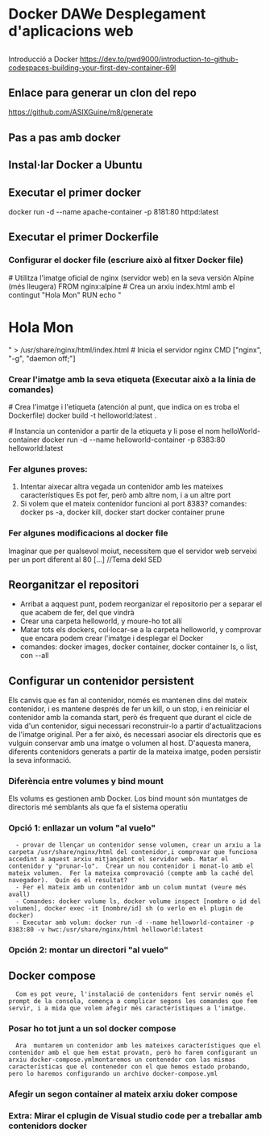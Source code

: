# Docker DAWe Desplegament d'aplicacions web
##
Introducció a Docker
https://dev.to/pwd9000/introduction-to-github-codespaces-building-your-first-dev-container-69l

## Enlace para generar un clon del repo
https://github.com/ASIXGuine/m8/generate

## Pas a pas amb docker

## Instal·lar Docker a Ubuntu

## Executar el primer docker
   docker run -d --name apache-container -p 8181:80 httpd:latest

## Executar el primer Dockerfile

   ### Configurar el docker file (escriure això al fitxer Docker file)
   \# Utilitza l'imatge oficial de nginx (servidor web) en la seva versión Alpine (més lleugera)
   FROM nginx:alpine
   \# Crea un arxiu index.html amb el contingut "Hola Mon"
   RUN echo "<h1>Hola Mon</h1>" > /usr/share/nginx/html/index.html
   \# Inicia el servidor nginx
   CMD ["nginx", "-g", "daemon off;"]

   ### Crear l'imatge amb la seva etiqueta (Executar això a la línia de comandes)

   \# Crea l'imatge i l'etiqueta (atención al punt, que indica on es troba el Dockerfile)
   docker build -t helloworld:latest .

   \# Instancia un contenidor a partir de la etiqueta y li pose el nom helloWorld-container
   docker run -d --name helloworld-container -p 8383:80 helloworld:latest

   ### Fer algunes proves:
   1. Intentar aixecar altra vegada un contenidor amb les mateixes característiques
      Es pot fer, però amb altre nom, i a un altre port
   2. Si volem que el mateix contenidor funcioni al port 8383?
      comandes: docker ps -a, docker kill, docker start docker container prune

   ### Fer algunes modificacions al docker file
   Imaginar que per qualsevol moiut, necessitem que el servidor web serveixi per un port diferent al 80
   [...] //Tema dekl SED 

## Reorganitzar el repositori
   - Arribat a aqquest punt, podem reorganizar el repositorio per a separar el que acabem de fer, del que vindrà
   - Crear una carpeta helloworld, y moure-ho tot allí
   - Matar tots els dockers, col·locar-se a la carpeta helloworld, y comprovar que encara podem crear l'imatge i desplegar el Docker
   - comandes: docker images, docker container, docker container ls, o list, con --all

## Configurar un contenidor persistent
Els canvis que es fan al contenidor, només es mantenen dins del mateix contenidor, i es mantene després de fer un kill, o un stop, i en reiniciar el contenidor amb la comanda start, però és frequent que durant el cicle de vida d'un contenidor, sigui necessari reconstruir-lo a partir d'actualitzacions de l'imatge original.  Per a fer això, és necessari asociar els directoris que es vulguin conservar amb una imatge o volumen al host.  D'aquesta manera, diferents contenidors generats a partir de la mateixa imatge, poden persistir la seva informació.  

### Diferència entre volumes y bind mount
   Els volums es gestionen amb Docker.
   Los bind mount són muntatges de directoris mé semblants als que fa el sistema operatiu
   ### Opció 1: enllazar un volum "al vuelo"
      - provar de llençar un contenidor sense volumen, crear un arxiu a la carpeta /usr/share/nginx/html del contenidor,i comprovar que funciona accedint a aquest arxiu mitjançabnt el servidor web. Matar el contenidor y "prunar-lo".  Crear un nou contenidor i monat-lo amb el mateix volumen.  Fer la mateixa comprovació (compte amb la caché del navegador).  Quín és el resultat?
      - Fer el mateix amb un contenidor amb un colum muntat (veure més avall)
      - Comandes: docker volume ls, docker volume inspect [nombre o id del volumen], docker exec -it [nombre/id] sh (o verlo en el plugin de docker)
      - Executar amb volum: docker run -d --name helloworld-container -p 8383:80 -v hwc:/usr/share/nginx/html helloworld:latest
   ### Opción 2: montar un directori "al vuelo"

   ## Docker compose
      Com es pot veure, l'instalació de contenidors fent servir només el prompt de la consola, comença a complicar segons les comandes que fem servir, i a mida que volem afegir més característiques a l'imatge.

   ### Posar ho tot junt a un sol docker compose
      Ara  muntarem un contenidor amb les mateixes característiques que el contenidor amb el que hem estat provatn, però ho farem configurant un arxiu docker-compose.ymlmontaremos un contenedor con las mismas características que el contenedor con el que hemos estado probando, pero lo haremos configurando un archivo docker-compose.yml

   ### Afegir un segon container al mateix arxiu doker compose
   ### Extra: Mirar el cplugin de Visual studio code per a treballar amb contenidors docker



